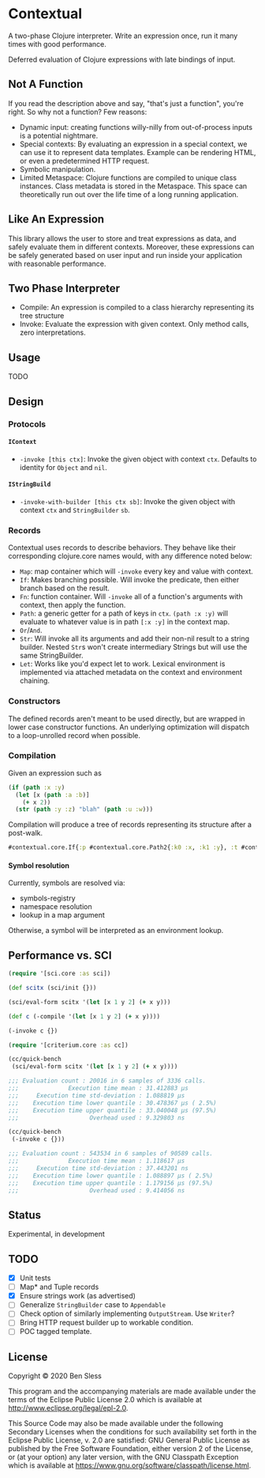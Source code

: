 # Contextual

A two-phase Clojure interpreter. Write an expression once, run it many
times with good performance.

Deferred evaluation of Clojure expressions with late bindings of input.

## Not A Function

If you read the description above and say, "that's just a function",
you're right. So why not a function? Few reasons:
- Dynamic input: creating functions willy-nilly from out-of-process
  inputs is a potential nightmare.
- Special contexts: By evaluating an expression in a special context, we
  can use it to represent data templates. Example can be rendering HTML,
  or even a predetermined HTTP request.
- Symbolic manipulation.
- Limited Metaspace: Clojure functions are compiled to unique class
  instances. Class metadata is stored in the Metaspace. This space can
  theoretically run out over the life time of a long running
  application.

## Like An Expression

This library allows the user to store and treat expressions as data, and
safely evaluate them in different contexts. Moreover, these expressions
can be safely generated based on user input and run inside your
application with reasonable performance.

## Two Phase Interpreter

- Compile: An expression is compiled to a class hierarchy representing its tree structure
- Invoke: Evaluate the expression with given context. Only method calls, zero interpretations.

## Usage

TODO

## Design

### Protocols

#### `IContext`

- `-invoke [this ctx]`: Invoke the given object with context `ctx`.
  Defaults to identity for `Object` and `nil`.

#### `IStringBuild`

- `-invoke-with-builder [this ctx sb]`: Invoke the given object with
  context `ctx` and `StringBuilder` `sb`.
  
### Records

Contextual uses records to describe behaviors. They behave like their
corresponding clojure.core names would, with any difference noted below:

- `Map`: map container which will `-invoke` every key and value with context.
- `If`: Makes branching possible. Will invoke the predicate, then either
  branch based on the result.
- `Fn`: function container. Will `-invoke` all of a function's arguments
  with context, then apply the function.
- `Path`: a generic getter for a path of keys in `ctx`. `(path :x :y)`
  will evaluate to whatever value is in path `[:x :y]` in the context
  map.
- `Or`/`And`.
- `Str`: Will invoke all its arguments and add their non-nil result to a
  string builder. Nested `Str`s won't create intermediary Strings but
  will use the same StringBuilder.
- `Let`: Works like you'd expect let to work. Lexical environment is
  implemented via attached metadata on the context and environment
  chaining.
  
### Constructors

The defined records aren't meant to be used directly, but are wrapped in
lower case constructor functions.
An underlying optimization will dispatch to a loop-unrolled record when possible.

### Compilation

Given an expression such as

```clojure
(if (path :x :y)
  (let [x (path :a :b)]
    (+ x 2))
  (str (path :y :z) "blah" (path :u :w)))
```

Compilation will produce a tree of records representing its structure after a post-walk.

```clojure
#contextual.core.If{:p #contextual.core.Path2{:k0 :x, :k1 :y}, :t #contextual.core.Let{:bindings #contextual.core.Bindings{:bindings [[x__22910 #contextual.core.Path2{:k0 :a, :k1 :b}]]}, :expr #contextual.core.Fn2{:f #function[clojure.core/+], :a0 #contextual.core.Lookup{:sym x__22910}, :a1 2}}, :e #contextual.core.Str3{:a0 #contextual.core.Path2{:k0 :y, :k1 :z}, :a1 "blah", :a2 #contextual.core.Path2{:k0 :u, :k1 :w}}}
```

#### Symbol resolution

Currently, symbols are resolved via:

- symbols-registry
- namespace resolution
- lookup in a map argument

Otherwise, a symbol will be interpreted as an environment lookup.

## Performance vs. SCI

```clojure
(require '[sci.core :as sci])

(def scitx (sci/init {}))

(sci/eval-form scitx '(let [x 1 y 2] (+ x y)))

(def c (-compile '(let [x 1 y 2] (+ x y))))

(-invoke c {})

(require '[criterium.core :as cc])

(cc/quick-bench
 (sci/eval-form scitx '(let [x 1 y 2] (+ x y))))

;;; Evaluation count : 20016 in 6 samples of 3336 calls.
;;;              Execution time mean : 31.412883 µs
;;;     Execution time std-deviation : 1.088819 µs
;;;    Execution time lower quantile : 30.478367 µs ( 2.5%)
;;;    Execution time upper quantile : 33.040048 µs (97.5%)
;;;                    Overhead used : 9.329803 ns

(cc/quick-bench
 (-invoke c {}))

;;; Evaluation count : 543534 in 6 samples of 90589 calls.
;;;              Execution time mean : 1.118617 µs
;;;     Execution time std-deviation : 37.443201 ns
;;;    Execution time lower quantile : 1.088897 µs ( 2.5%)
;;;    Execution time upper quantile : 1.179156 µs (97.5%)
;;;                    Overhead used : 9.414056 ns
```

## Status

Experimental, in development

## TODO

- [X] Unit tests
- [ ] Map* and Tuple records
- [X] Ensure strings work (as advertised)
- [ ] Generalize `StringBuilder` case to `Appendable`
- [ ] Check option of similarly implementing `OutputStream`. Use `Writer`?
- [ ] Bring HTTP request builder up to workable condition.
- [ ] POC tagged template.

## License

Copyright © 2020 Ben Sless

This program and the accompanying materials are made available under the
terms of the Eclipse Public License 2.0 which is available at
http://www.eclipse.org/legal/epl-2.0.

This Source Code may also be made available under the following Secondary
Licenses when the conditions for such availability set forth in the Eclipse
Public License, v. 2.0 are satisfied: GNU General Public License as published by
the Free Software Foundation, either version 2 of the License, or (at your
option) any later version, with the GNU Classpath Exception which is available
at https://www.gnu.org/software/classpath/license.html.
